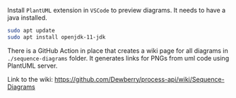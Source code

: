 Install `PlantUML` extension in `VSCode` to preview diagrams.
It needs to have a java installed.
```bash
sudo apt update
sudo apt install openjdk-11-jdk
```

There is a GitHub Action in place that creates a wiki page for all diagrams in `./sequence-diagrams` folder.
It generates links for PNGs from uml code using PlantUML server.

Link to the wiki: https://github.com/Dewberry/process-api/wiki/Sequence-Diagrams
